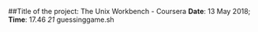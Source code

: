 ##Title of the project: The Unix Workbench - Coursera
**Date**: 13 May 2018; **Time**: 17.46
     *21* guessinggame.sh

